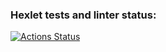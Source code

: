### Hexlet tests and linter status:
[![Actions Status](https://github.com/skhrv/frontend-testing-react-project-lvl2/workflows/hexlet-check/badge.svg)](https://github.com/skhrv/frontend-testing-react-project-lvl2/actions)